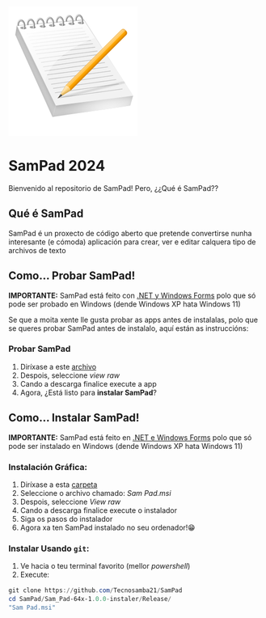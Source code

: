 ![logo](https://github.com/Tecnosamba21/SamPad/blob/main/logo.png)
# SamPad 2024

Bienvenido al repositorio de SamPad! Pero, ¿¿Qué é SamPad??

## Qué é SamPad

SamPad é un proxecto de código aberto que pretende convertirse nunha interesante (e cómoda) aplicación para crear, ver e editar calquera tipo de archivos de texto

## Como... Probar SamPad!

**IMPORTANTE:** SamPad está feito con [.NET y Windows Forms](https://learn.microsoft.com/es-es/dotnet/desktop/winforms/overview/?view=netdesktop-8.0) polo que só pode ser probado en Windows (dende Windows XP hata Windows 11)

Se que a moita xente lle gusta probar as apps antes de instalalas, polo que se queres probar SamPad antes de instalalo, aquí están as instruccións:

### Probar SamPad

1. Diríxase a este [archivo](SamPad/bin/Release/SamPad.exe)
2. Despois, seleccione *view raw*
3. Cando a descarga finalice execute a app
4. Agora, ¿Está listo para **instalar SamPad**?


## Como... Instalar SamPad!

**IMPORTANTE:** SamPad está feito en [.NET e Windows Forms](https://learn.microsoft.com/es-es/dotnet/desktop/winforms/overview/?view=netdesktop-8.0) polo que só pode ser instalado en Windows (dende Windows XP hata Windows 11)

### Instalación Gráfica:

1. Diríxase a esta [carpeta](Sam_Pad-64x-1.0.0-instaler/Release/)
2. Seleccione o archivo chamado: *Sam Pad.msi*
3. Despois, seleccione *View raw*
4. Cando a descarga finalice execute o instalador
5. Siga os pasos do instalador
6. Agora xa ten SamPad instalado no seu ordenador!😁

### Instalar Usando `git`:
  
1. Ve hacia o teu terminal favorito (mellor *powershell*)
2. Execute:
~~~powershell
git clone https://github.com/Tecnosamba21/SamPad
cd SamPad/Sam_Pad-64x-1.0.0-instaler/Release/
"Sam Pad.msi"
~~~
